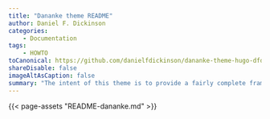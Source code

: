 ```yaml
---
title: "Dananke theme README"
author: Daniel F. Dickinson
categories:
    - Documentation
tags:
    - HOWTO
toCanonical: https://github.com/danielfdickinson/dananke-theme-hugo-dfd/blob/main/README.md
shareDisable: false
imageAltAsCaption: false
summary: "The intent of this theme is to provide a fairly complete framework for Daniel F. Dickinson's Hugo sites with important features, and including best practices for performance and accessibility."
---
```


{{< page-assets "README-dananke.md" >}}
